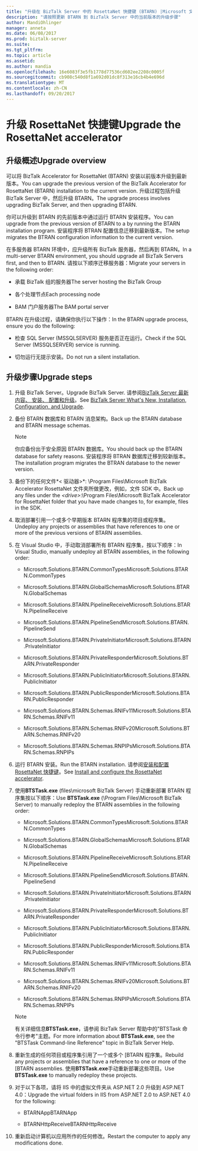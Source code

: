 ```yaml
---
title: "升级在 BizTalk Server 中的 RosettaNet 快捷键 (BTARN) |Microsoft 文档\""
description: "请按照更新 BTARN 到 BizTalk Server 中的当前版本的升级步骤"
author: MandiOhlinger
manager: anneta
ms.date: 06/08/2017
ms.prod: biztalk-server
ms.suite: 
ms.tgt_pltfrm: 
ms.topic: article
ms.assetid: 
ms.author: mandia
ms.openlocfilehash: 16e6083f3e5fb1778d77536cd602ee2208c0005f
ms.sourcegitcommit: cb908c540d8f1a692d01dc8f313e16cb4b4e696d
ms.translationtype: MT
ms.contentlocale: zh-CN
ms.lasthandoff: 09/20/2017
---
```

# <a name="upgrade-the-rosettanet-accelerator"></a><span data-ttu-id="307b4-103">升级 RosettaNet 快捷键</span><span class="sxs-lookup"><span data-stu-id="307b4-103">Upgrade the RosettaNet accelerator</span></span>

## <a name="upgrade-overview"></a><span data-ttu-id="307b4-104">升级概述</span><span class="sxs-lookup"><span data-stu-id="307b4-104">Upgrade overview</span></span>
<span data-ttu-id="307b4-105">可以将 BizTalk Accelerator for RosettaNet (BTARN) 安装以前版本升级到最新版本。</span><span class="sxs-lookup"><span data-stu-id="307b4-105">You can upgrade the previous version of the BizTalk Accelerator for RosettaNet (BTARN) installation to the current version.</span></span> <span data-ttu-id="307b4-106">升级过程包括升级 BizTalk Server 中，然后升级 BTARN。</span><span class="sxs-lookup"><span data-stu-id="307b4-106">The upgrade process involves upgrading BizTalk Server, and then upgrading BTARN.</span></span>  
  
 <span data-ttu-id="307b4-107">你可以升级到 BTARN 的先前版本中通过运行 BTARN 安装程序。</span><span class="sxs-lookup"><span data-stu-id="307b4-107">You can upgrade from the previous version of BTARN to a by running the BTARN installation program.</span></span> <span data-ttu-id="307b4-108">安装程序将 BTRAN 配置信息迁移到最新版本。</span><span class="sxs-lookup"><span data-stu-id="307b4-108">The setup migrates the BTRAN configuration information to the current version.</span></span>  
  
 <span data-ttu-id="307b4-109">在多服务器 BTARN 环境中，应升级所有 BizTalk 服务器，然后再到 BTARN。</span><span class="sxs-lookup"><span data-stu-id="307b4-109">In a multi-server BTARN environment, you should upgrade all BizTalk Servers first, and then to BTARN.</span></span> <span data-ttu-id="307b4-110">请按以下顺序迁移服务器：</span><span class="sxs-lookup"><span data-stu-id="307b4-110">Migrate your servers in the following order:</span></span>  
  
-   <span data-ttu-id="307b4-111">承载 BizTalk 组的服务器</span><span class="sxs-lookup"><span data-stu-id="307b4-111">The server hosting the BizTalk Group</span></span>  
  
-   <span data-ttu-id="307b4-112">各个处理节点</span><span class="sxs-lookup"><span data-stu-id="307b4-112">Each processing node</span></span>  
  
-   <span data-ttu-id="307b4-113">BAM 门户服务器</span><span class="sxs-lookup"><span data-stu-id="307b4-113">The BAM portal server</span></span>  
  
 <span data-ttu-id="307b4-114">BTARN 在升级过程，请确保你执行以下操作：</span><span class="sxs-lookup"><span data-stu-id="307b4-114">In the BTARN upgrade process, ensure you do the following:</span></span>  
  
-   <span data-ttu-id="307b4-115">检查 SQL Server (MSSQLSERVER) 服务是否正在运行。</span><span class="sxs-lookup"><span data-stu-id="307b4-115">Check if the SQL Server (MSSQLSERVER) service is running.</span></span>  
  
-   <span data-ttu-id="307b4-116">切勿运行无提示安装。</span><span class="sxs-lookup"><span data-stu-id="307b4-116">Do not run a silent installation.</span></span>  
  
## <a name="upgrade-steps"></a><span data-ttu-id="307b4-117">升级步骤</span><span class="sxs-lookup"><span data-stu-id="307b4-117">Upgrade steps</span></span>  
  
1.  <span data-ttu-id="307b4-118">升级 BizTalk Server。</span><span class="sxs-lookup"><span data-stu-id="307b4-118">Upgrade BizTalk Server.</span></span> <span data-ttu-id="307b4-119">请参阅[BizTalk Server 最新内容、 安装、 配置和升级](../../install-and-config-guides/biztalk-server-what-s-new-installation-configuration-and-upgrade.md)。</span><span class="sxs-lookup"><span data-stu-id="307b4-119">See [BizTalk Server What's New, Installation, Configuration, and Upgrade](../../install-and-config-guides/biztalk-server-what-s-new-installation-configuration-and-upgrade.md).</span></span>
  
2.  <span data-ttu-id="307b4-120">备份 BTARN 数据库和 BTARN 消息架构。</span><span class="sxs-lookup"><span data-stu-id="307b4-120">Back up the BTARN database and BTARN message schemas.</span></span>  
  
    > [!NOTE]
    >  <span data-ttu-id="307b4-121">你应备份出于安全原因 BTARN 数据库。</span><span class="sxs-lookup"><span data-stu-id="307b4-121">You should back up the BTARN database for safety reasons.</span></span> <span data-ttu-id="307b4-122">安装程序将 BTRAN 数据库迁移到较新版本。</span><span class="sxs-lookup"><span data-stu-id="307b4-122">The installation program migrates the BTRAN database to the newer version.</span></span>  
  
3.  <span data-ttu-id="307b4-123">备份下的任何文件*< 驱动器\>*: \Program Files\\Microsoft BizTalk Accelerator RosettaNet 文件夹所做更改，例如，文件 SDK 中。</span><span class="sxs-lookup"><span data-stu-id="307b4-123">Back up any files under the *<drive\>*:\Program Files\\Microsoft BizTalk Accelerator for RosettaNet folder that you have made changes to, for example, files in the SDK.</span></span>  
  
4.  <span data-ttu-id="307b4-124">取消部署引用一个或多个早期版本 BTARN 程序集的项目或程序集。</span><span class="sxs-lookup"><span data-stu-id="307b4-124">Undeploy any projects or assemblies that have references to one or more of the previous versions of BTARN assemblies.</span></span>  
  
5.  <span data-ttu-id="307b4-125">在 Visual Studio 中，手动取消部署所有 BTARN 程序集，按以下顺序：</span><span class="sxs-lookup"><span data-stu-id="307b4-125">In Visual Studio, manually undeploy all BTARN assemblies, in the following order:</span></span>  
  
    -   <span data-ttu-id="307b4-126">Microsoft.Solutions.BTARN.CommonTypes</span><span class="sxs-lookup"><span data-stu-id="307b4-126">Microsoft.Solutions.BTARN.CommonTypes</span></span>  
  
    -   <span data-ttu-id="307b4-127">Microsoft.Solutions.BTARN.GlobalSchemas</span><span class="sxs-lookup"><span data-stu-id="307b4-127">Microsoft.Solutions.BTARN.GlobalSchemas</span></span>  
  
    -   <span data-ttu-id="307b4-128">Microsoft.Solutions.BTARN.PipelineReceive</span><span class="sxs-lookup"><span data-stu-id="307b4-128">Microsoft.Solutions.BTARN.PipelineReceive</span></span>  
  
    -   <span data-ttu-id="307b4-129">Microsoft.Solutions.BTARN.PipelineSend</span><span class="sxs-lookup"><span data-stu-id="307b4-129">Microsoft.Solutions.BTARN.PipelineSend</span></span>  
  
    -   <span data-ttu-id="307b4-130">Microsoft.Solutions.BTARN.PrivateInitiator</span><span class="sxs-lookup"><span data-stu-id="307b4-130">Microsoft.Solutions.BTARN.PrivateInitiator</span></span>  
  
    -   <span data-ttu-id="307b4-131">Microsoft.Solutions.BTARN.PrivateResponder</span><span class="sxs-lookup"><span data-stu-id="307b4-131">Microsoft.Solutions.BTARN.PrivateResponder</span></span>  
  
    -   <span data-ttu-id="307b4-132">Microsoft.Solutions.BTARN.PublicInitiator</span><span class="sxs-lookup"><span data-stu-id="307b4-132">Microsoft.Solutions.BTARN.PublicInitiator</span></span>  
  
    -   <span data-ttu-id="307b4-133">Microsoft.Solutions.BTARN.PublicResponder</span><span class="sxs-lookup"><span data-stu-id="307b4-133">Microsoft.Solutions.BTARN.PublicResponder</span></span>  
  
    -   <span data-ttu-id="307b4-134">Microsoft.Solutions.BTARN.Schemas.RNIFv11</span><span class="sxs-lookup"><span data-stu-id="307b4-134">Microsoft.Solutions.BTARN.Schemas.RNIFv11</span></span>  
  
    -   <span data-ttu-id="307b4-135">Microsoft.Solutions.BTARN.Schemas.RNIFv20</span><span class="sxs-lookup"><span data-stu-id="307b4-135">Microsoft.Solutions.BTARN.Schemas.RNIFv20</span></span>  
  
    -   <span data-ttu-id="307b4-136">Microsoft.Solutions.BTARN.Schemas.RNPIPs</span><span class="sxs-lookup"><span data-stu-id="307b4-136">Microsoft.Solutions.BTARN.Schemas.RNPIPs</span></span>  
  
6.  <span data-ttu-id="307b4-137">运行 BTARN 安装。</span><span class="sxs-lookup"><span data-stu-id="307b4-137">Run the BTARN installation.</span></span> <span data-ttu-id="307b4-138">请参阅[安装和配置 RosettaNet 快捷键](install-configure-biztalk-accelerator-for-rosettanet.md)。</span><span class="sxs-lookup"><span data-stu-id="307b4-138">See [Install and configure the RosettaNet accelerator](install-configure-biztalk-accelerator-for-rosettanet.md).</span></span>
  
7.  <span data-ttu-id="307b4-139">使用**BTSTask.exe** (files\microsoft BizTalk Server) 手动重新部署 BTARN 程序集按以下顺序：</span><span class="sxs-lookup"><span data-stu-id="307b4-139">Use **BTSTask.exe** (\Program Files\Microsoft BizTalk Server) to manually redeploy the BTARN assemblies in the following order:</span></span>  
  
    -   <span data-ttu-id="307b4-140">Microsoft.Solutions.BTARN.CommonTypes</span><span class="sxs-lookup"><span data-stu-id="307b4-140">Microsoft.Solutions.BTARN.CommonTypes</span></span>  
  
    -   <span data-ttu-id="307b4-141">Microsoft.Solutions.BTARN.GlobalSchemas</span><span class="sxs-lookup"><span data-stu-id="307b4-141">Microsoft.Solutions.BTARN.GlobalSchemas</span></span>  
  
    -   <span data-ttu-id="307b4-142">Microsoft.Solutions.BTARN.PipelineReceive</span><span class="sxs-lookup"><span data-stu-id="307b4-142">Microsoft.Solutions.BTARN.PipelineReceive</span></span>  
  
    -   <span data-ttu-id="307b4-143">Microsoft.Solutions.BTARN.PipelineSend</span><span class="sxs-lookup"><span data-stu-id="307b4-143">Microsoft.Solutions.BTARN.PipelineSend</span></span>  
  
    -   <span data-ttu-id="307b4-144">Microsoft.Solutions.BTARN.PrivateInitiator</span><span class="sxs-lookup"><span data-stu-id="307b4-144">Microsoft.Solutions.BTARN.PrivateInitiator</span></span>  
  
    -   <span data-ttu-id="307b4-145">Microsoft.Solutions.BTARN.PrivateResponder</span><span class="sxs-lookup"><span data-stu-id="307b4-145">Microsoft.Solutions.BTARN.PrivateResponder</span></span>  
  
    -   <span data-ttu-id="307b4-146">Microsoft.Solutions.BTARN.PublicInitiator</span><span class="sxs-lookup"><span data-stu-id="307b4-146">Microsoft.Solutions.BTARN.PublicInitiator</span></span>  
  
    -   <span data-ttu-id="307b4-147">Microsoft.Solutions.BTARN.PublicResponder</span><span class="sxs-lookup"><span data-stu-id="307b4-147">Microsoft.Solutions.BTARN.PublicResponder</span></span>  
  
    -   <span data-ttu-id="307b4-148">Microsoft.Solutions.BTARN.Schemas.RNIFv11</span><span class="sxs-lookup"><span data-stu-id="307b4-148">Microsoft.Solutions.BTARN.Schemas.RNIFv11</span></span>  
  
    -   <span data-ttu-id="307b4-149">Microsoft.Solutions.BTARN.Schemas.RNIFv20</span><span class="sxs-lookup"><span data-stu-id="307b4-149">Microsoft.Solutions.BTARN.Schemas.RNIFv20</span></span>  
  
    -   <span data-ttu-id="307b4-150">Microsoft.Solutions.BTARN.Schemas.RNPIPs</span><span class="sxs-lookup"><span data-stu-id="307b4-150">Microsoft.Solutions.BTARN.Schemas.RNPIPs</span></span>  
  
    > [!NOTE]
    >  <span data-ttu-id="307b4-151">有关详细信息**BTSTask.exe**，请参阅 BizTalk Server 帮助中的"BTSTask 命令行参考"主题。</span><span class="sxs-lookup"><span data-stu-id="307b4-151">For more information about **BTSTask.exe**, see the "BTSTask Command-line Reference" topic in BizTalk Server Help.</span></span>  
  
8.  <span data-ttu-id="307b4-152">重新生成的任何项目或程序集引用了一个或多个 [BTARN 程序集。</span><span class="sxs-lookup"><span data-stu-id="307b4-152">Rebuild any projects or assemblies that have a reference to one or more of the [BTARN assemblies.</span></span> <span data-ttu-id="307b4-153">使用**BTSTask.exe**手动重新部署这些项目。</span><span class="sxs-lookup"><span data-stu-id="307b4-153">Use **BTSTask.exe** to manually redeploy these projects.</span></span>  
  
9. <span data-ttu-id="307b4-154">对于以下各项，请将 IIS 中的虚拟文件夹从 ASP.NET 2.0 升级到 ASP.NET 4.0：</span><span class="sxs-lookup"><span data-stu-id="307b4-154">Upgrade the virtual folders in IIS from ASP.NET 2.0 to ASP.NET 4.0 for the following:</span></span>  
  
    -   <span data-ttu-id="307b4-155">BTARNApp</span><span class="sxs-lookup"><span data-stu-id="307b4-155">BTARNApp</span></span>  
  
    -   <span data-ttu-id="307b4-156">BTARNHttpReceive</span><span class="sxs-lookup"><span data-stu-id="307b4-156">BTARNHttpReceive</span></span>  
  
10. <span data-ttu-id="307b4-157">重新启动计算机以应用所作的任何修改。</span><span class="sxs-lookup"><span data-stu-id="307b4-157">Restart the computer to apply any modifications done.</span></span>  
  
